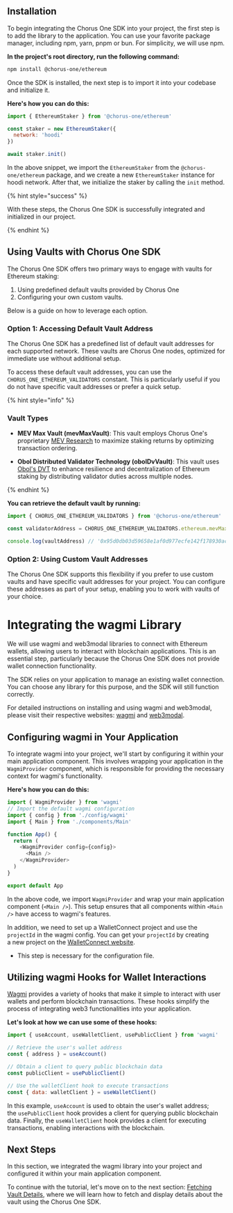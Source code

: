 ## Installation

To begin integrating the Chorus One SDK into your project, the first step is to add the library to the application. You can use your favorite package manager, including npm, yarn, pnpm or bun. For simplicity, we will use npm.

**In the project's root directory, run the following command:**

```bash
npm install @chorus-one/ethereum
```

Once the SDK is installed, the next step is to import it into your codebase and initialize it.

**Here's how you can do this:**

```javascript
import { EthereumStaker } from '@chorus-one/ethereum'

const staker = new EthereumStaker({
  network: 'hoodi'
})

await staker.init()
```

In the above snippet, we import the `EthereumStaker` from the `@chorus-one/ethereum` package, and we create a new `EthereumStaker` instance for hoodi network. After that, we initialize the staker by calling the `init` method.

{% hint style="success" %}

With these steps, the Chorus One SDK is successfully integrated and initialized in our project.

{% endhint %}

## Using Vaults with Chorus One SDK

The Chorus One SDK offers two primary ways to engage with vaults for Ethereum staking:

1. Using predefined default vaults provided by Chorus One
2. Configuring your own custom vaults.

Below is a guide on how to leverage each option.

### Option 1: Accessing Default Vault Address

The Chorus One SDK has a predefined list of default vault addresses for each supported network. These vaults are Chorus One nodes, optimized for immediate use without additional setup.

To access these default vault addresses, you can use the `CHORUS_ONE_ETHEREUM_VALIDATORS` constant. This is particularly useful if you do not have specific vault addresses or prefer a quick setup.

{% hint style="info" %}

### Vault Types

- **MEV Max Vault (mevMaxVault)**: This vault employs Chorus One's proprietary [MEV Research](https://chorus.one/categories/mev) to maximize staking returns by optimizing transaction ordering.

- **Obol Distributed Validator Technology (obolDvVault)**: This vault uses [Obol's DVT](https://docs.obol.org/docs/int/Overview) to enhance resilience and decentralization of Ethereum staking by distributing validator duties across multiple nodes.

{% endhint %}

**You can retrieve the default vault by running:**

```javascript
import { CHORUS_ONE_ETHEREUM_VALIDATORS } from '@chorus-one/ethereum'

const validatorAddress = CHORUS_ONE_ETHEREUM_VALIDATORS.ethereum.mevMaxVault

console.log(vaultAddress) // '0x95d0db03d59658e1af0d977ecfe142f178930ac5'
```

### Option 2: Using Custom Vault Addresses

The Chorus One SDK supports this flexibility if you prefer to use custom vaults and have specific vault addresses for your project. You can configure these addresses as part of your setup, enabling you to work with vaults of your choice.

# Integrating the wagmi Library

We will use wagmi and web3modal libraries to connect with Ethereum wallets, allowing users to interact with blockchain applications. This is an essential step, particularly because the Chorus One SDK does not provide wallet connection functionality.

The SDK relies on your application to manage an existing wallet connection. You can choose any library for this purpose, and the SDK will still function correctly.

For detailed instructions on installing and using wagmi and web3modal, please visit their respective websites: [wagmi][wagmi] and [web3modal][web3modal].

## Configuring wagmi in Your Application

To integrate wagmi into your project, we'll start by configuring it within your main application component. This involves wrapping your application in the `WagmiProvider` component, which is responsible for providing the necessary context for wagmi's functionality.

**Here's how you can do this:**

```javascript
import { WagmiProvider } from 'wagmi'
// Import the default wagmi configuration
import { config } from './config/wagmi'
import { Main } from './components/Main'

function App() {
  return (
    <WagmiProvider config={config}>
      <Main />
    </WagmiProvider>
  )
}

export default App
```

In the above code, we import `WagmiProvider` and wrap your main application component (`<Main />`). This setup ensures that all components within `<Main />` have access to wagmi's features.

In addition, we need to set up a WalletConnect project and use the `projectId` in the wagmi config. You can get your `projectId` by creating a new project on the [WalletConnect website][walletconnect].

- This step is necessary for the configuration file.

## Utilizing wagmi Hooks for Wallet Interactions

[Wagmi][wagmi] provides a variety of hooks that make it simple to interact with user wallets and perform blockchain transactions. These hooks simplify the process of integrating web3 functionalities into your application.

**Let's look at how we can use some of these hooks:**

```javascript
import { useAccount, useWalletClient, usePublicClient } from 'wagmi'

// Retrieve the user's wallet address
const { address } = useAccount()

// Obtain a client to query public blockchain data
const publicClient = usePublicClient()

// Use the walletClient hook to execute transactions
const { data: walletClient } = useWalletClient()
```

In this example, `useAccount` is used to obtain the user's wallet address; the `usePublicClient` hook provides a client for querying public blockchain data. Finally, the `useWalletClient` hook provides a client for executing transactions, enabling interactions with the blockchain.

## Next Steps

In this section, we integrated the wagmi library into your project and configured it within your main application component.

To continue with the tutorial, let's move on to the next section: [Fetching Vault Details][vault-details], where we will learn how to fetch and display details about the vault using the Chorus One SDK.

[wagmi]: https://wagmi.sh
[web3modal]: https://docs.walletconnect.com/web3modal/about
[walletconnect]: https://cloud.walletconnect.com
[vault-details]: 2-fetching-vault-details.md
